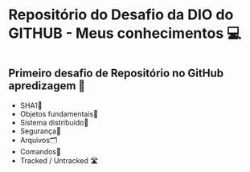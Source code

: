 # Repositório do Desafio da DIO do GITHUB - Meus conhecimentos 💻  #
# #
## Primeiro desafio de Repositório no GitHub apredizagem 💭
 - SHA1🔐
 - Objetos fundamentais🧩
 - Sistema distribuído💾
 - Segurança🦺
 - Arquivos🗂️
 - Comandos🔧
 - Tracked / Untracked 🛣️


